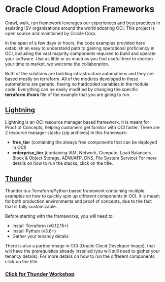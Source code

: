 # Oracle Cloud Adoption Frameworks

Crawl, walk, run framework leverages our experiences and best practices in assisting ISV organizations around the world adopting OCI. This project is open source and maintained by Oracle Corp. 

In the span of a few days or hours, the code examples provided here establish an easy to understand path to gaining operational proficiency in OCI, including the vast majority components required to build and operate your software. Use as little or as much as you find useful here to shorten your time to market, we welcome the collaboration.

Both of the solutions are building infrastructure automations and they are based mostly on terraform. All of the modules developed in these automations are generic, having no hardcoded variables in the module code. Everything can be easily modified by changing the specific **terraform.tfvars** file of the example that you are going to run. 


## [Lightning](./lightning/README.md)
Lightning is an OCI resource manager based framework. It is meant for Proof of Concepts, helping customers get familiar with OCI faster.
There are 2 resource manager stacks (zip archives) in this framework: 
- **free_tier** (containing the always free components that can be deployed in OCI)
- **enterprise_tier** (containing IAM, Network, Compute, Load Balancers, Block & Object Storage, ADW/ATP, DNS, File System Service)
For more details on how to run the stacks, click on the title.

## [Thunder](./thunder/README.md)
Thunder is a Terraform/Python based framework containing multiple examples on how to quickly spin up different components in OCI. It is meant for both production environments and proof of concepts, due to the fact that is fully customizable. 

Before starting with the frameworks, you will need to:
* Install Terraform (v0.12.15+) 
* Install Python (v3.6+)
* Gather your tenancy details 

There is also a partner image in OCI (Oracle Cloud Developer Image), that will have the prerequisites already installed (you will still need to gather your tenancy details).
For more details on how to run the different components, click on the title.

### [Click for Thunder Workshop](https://oracle.github.io/learning-library/solutions-library/infrastructure-automation/thunder/workshop/index.html)